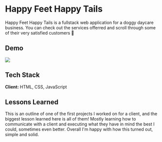 
# Happy Feet Happy Tails

Happy Feet Happy Tails is a fullstack web application for a doggy daycare business. You can check out the services offerred and scroll through some of their very satisfied customers 🦴


## Demo

![](https://github.com/BrookeLeeK/happyFeetHappyTails/blob/main/Screen%20Recording%2011-16-2022%20at%202.34%20PM.gif)



## Tech Stack

**Client:** HTML, CSS, JavaScript




## Lessons Learned

This is an outline of one of the first projects I worked on for a client, and the biggest lesson learned here is all of them! Mostly learning how to communicate with a client and executing what they have in mind the best I could, sometimes even better. Overall I'm happy with how this turned out, simple and solid. 
